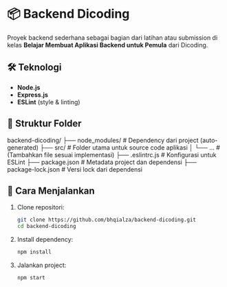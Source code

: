# 📦 Backend Dicoding

Proyek backend sederhana sebagai bagian dari latihan atau submission di kelas **Belajar Membuat Aplikasi Backend untuk Pemula** dari Dicoding.

## 🛠️ Teknologi
- **Node.js**  
- **Express.js**  
- **ESLint** (style & linting)

## 📁 Struktur Folder
backend-dicoding/
├── node_modules/ # Dependency dari project (auto-generated)
├── src/ # Folder utama untuk source code aplikasi
│ └── ... # (Tambahkan file sesuai implementasi)
├── .eslintrc.js # Konfigurasi untuk ESLint
├── package.json # Metadata project dan dependensi
├── package-lock.json # Versi lock dari dependensi

## 🚀 Cara Menjalankan
1. Clone repositori:
   ```bash
   git clone https://github.com/bhqialza/backend-dicoding.git
   cd backend-dicoding
2. Install dependency:
   ```bash
   npm install
4. Jalankan project:
   ```bash
   npm start
